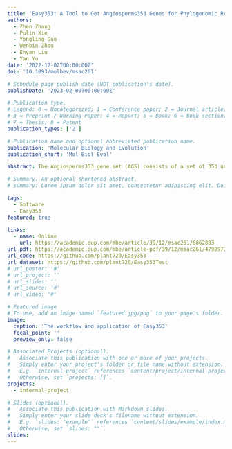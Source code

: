 ```yaml
---
title: 'Easy353: A Tool to Get Angiosperms353 Genes for Phylogenomic Research'
authors:
  - Zhen Zhang
  - Pulin Xie
  - Yongling Guo
  - Wenbin Zhou
  - Enyan Liu
  - Yan Yu
date: '2022-12-02T00:00:00Z'
doi: '10.1093/molbev/msac261'

# Schedule page publish date (NOT publication's date).
publishDate: '2023-02-09T00:00:00Z'

# Publication type.
# Legend: 0 = Uncategorized; 1 = Conference paper; 2 = Journal article;
# 3 = Preprint / Working Paper; 4 = Report; 5 = Book; 6 = Book section;
# 7 = Thesis; 8 = Patent
publication_types: ['2']

# Publication name and optional abbreviated publication name.
publication: 'Molecular Biology and Evolution'
publication_short: 'Mol Biol Evol'

abstract: The Angiosperms353 gene set (AGS) consists of a set of 353 universal low-copy nuclear genes that were selected by examining more than 600 angiosperm species. These genes can be used for phylogenetic studies and population genetics at multiple taxonomic scales. However, current pipelines are not able to recover Angiosperms353 genes efficiently and accurately from high-throughput sequences. Here, we developed Easy353, a reference-guided assembly tool to recover the AGS from high-throughput sequencing (HTS) data (including genome skimming, RNA-seq, and target enrichment). Easy353 is an open-source user-friendly assembler for diverse types of high-throughput data. It has a graphical user interface and a command-line interface that is compatible with all widely-used computer systems. Evaluations, based on both simulated and empirical data, suggest that Easy353 yields low rates of assembly errors.

# Summary. An optional shortened abstract.
# summary: Lorem ipsum dolor sit amet, consectetur adipiscing elit. Duis posuere tellus ac convallis placerat. Proin tincidunt magna sed ex sollicitudin condimentum.

tags:
  - Software
  - Easy353
featured: true

links:
  - name: Online
    url: https://academic.oup.com/mbe/article/39/12/msac261/6862883
url_pdf: https://academic.oup.com/mbe/article-pdf/39/12/msac261/47999725/msac261.pdf
url_code: https://github.com/plant720/Easy353
url_dataset: https://github.com/plant720/Easy353Test
# url_poster: '#'
# url_project: ''
# url_slides: ''
# url_source: '#'
# url_video: '#'

# Featured image
# To use, add an image named `featured.jpg/png` to your page's folder.
image:
  caption: 'The workflow and application of Easy353'
  focal_point: ''
  preview_only: false

# Associated Projects (optional).
#   Associate this publication with one or more of your projects.
#   Simply enter your project's folder or file name without extension.
#   E.g. `internal-project` references `content/project/internal-project/index.md`.
#   Otherwise, set `projects: []`.
projects:
  - internal-project

# Slides (optional).
#   Associate this publication with Markdown slides.
#   Simply enter your slide deck's filename without extension.
#   E.g. `slides: "example"` references `content/slides/example/index.md`.
#   Otherwise, set `slides: ""`.
slides:
---
```

